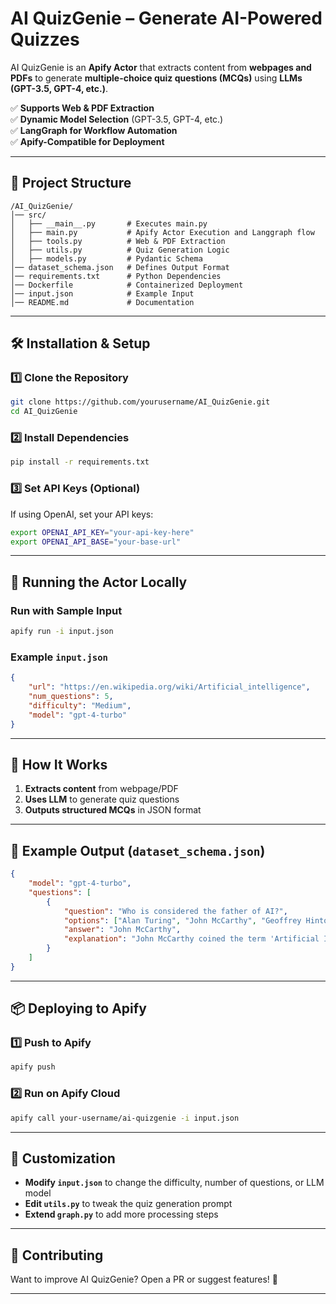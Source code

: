 # AI QuizGenie – Generate AI-Powered Quizzes

AI QuizGenie is an **Apify Actor** that extracts content from **webpages and PDFs** to generate **multiple-choice quiz questions (MCQs)** using **LLMs (GPT-3.5, GPT-4, etc.)**.

✅ **Supports Web & PDF Extraction**  
✅ **Dynamic Model Selection** (GPT-3.5, GPT-4, etc.)  
✅ **LangGraph for Workflow Automation**  
✅ **Apify-Compatible for Deployment**  

---

## 📂 Project Structure
```
/AI_QuizGenie/
│── src/
│   ├── __main__.py       # Executes main.py
│   ├── main.py           # Apify Actor Execution and Langgraph flow
│   ├── tools.py          # Web & PDF Extraction
│   ├── utils.py          # Quiz Generation Logic
│   ├── models.py         # Pydantic Schema
│── dataset_schema.json   # Defines Output Format
│── requirements.txt      # Python Dependencies
│── Dockerfile            # Containerized Deployment
│── input.json            # Example Input
│── README.md             # Documentation
```

---

## 🛠 Installation & Setup
### 1️⃣ Clone the Repository
```bash
git clone https://github.com/yourusername/AI_QuizGenie.git
cd AI_QuizGenie
```

### 2️⃣ Install Dependencies
```bash
pip install -r requirements.txt
```

### 3️⃣ Set API Keys (Optional)
If using OpenAI, set your API keys:
```bash
export OPENAI_API_KEY="your-api-key-here"
export OPENAI_API_BASE="your-base-url"
```

---

## 🚀 Running the Actor Locally
### Run with Sample Input
```bash
apify run -i input.json
```

### Example `input.json`
```json
{
    "url": "https://en.wikipedia.org/wiki/Artificial_intelligence",
    "num_questions": 5,
    "difficulty": "Medium",
    "model": "gpt-4-turbo"
}
```

---

## 🔧 How It Works
1. **Extracts content** from webpage/PDF  
2. **Uses LLM** to generate quiz questions  
3. **Outputs structured MCQs** in JSON format  

---

## 📜 Example Output (`dataset_schema.json`)
```json
{
    "model": "gpt-4-turbo",
    "questions": [
        {
            "question": "Who is considered the father of AI?",
            "options": ["Alan Turing", "John McCarthy", "Geoffrey Hinton", "Yann LeCun"],
            "answer": "John McCarthy",
            "explanation": "John McCarthy coined the term 'Artificial Intelligence' in 1956."
        }
    ]
}
```

---

## 📦 Deploying to Apify
### 1️⃣ Push to Apify
```bash
apify push
```

### 2️⃣ Run on Apify Cloud
```bash
apify call your-username/ai-quizgenie -i input.json
```

---

## 📜 Customization
- **Modify `input.json`** to change the difficulty, number of questions, or LLM model  
- **Edit `utils.py`** to tweak the quiz generation prompt  
- **Extend `graph.py`** to add more processing steps  

---
## 🤝 Contributing
Want to improve AI QuizGenie? Open a PR or suggest features! 🚀  

---

 

